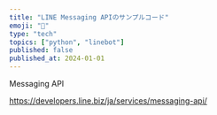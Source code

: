```yaml
---
title: "LINE Messaging APIのサンプルコード"
emoji: "💬"
type: "tech"
topics: ["python", "linebot"]
published: false
published_at: 2024-01-01
---
```


Messaging API

https://developers.line.biz/ja/services/messaging-api/
